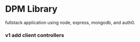 # DPM Library
fullstack application using node, express, mongodb, and auth0.

### v1 add client controllers